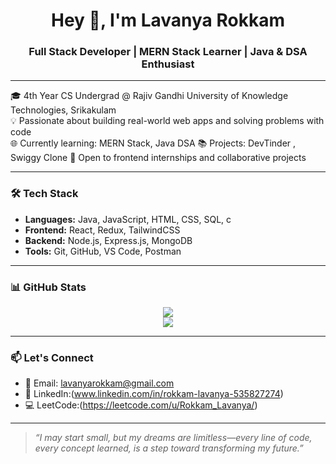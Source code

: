 <h1 align="center">Hey 👋, I'm Lavanya Rokkam</h1>
<h3 align="center">Full Stack Developer | MERN Stack Learner | Java & DSA Enthusiast</h3>

---

🎓 4th Year CS Undergrad @ Rajiv Gandhi University of Knowledge Technologies, Srikakulam  
💡 Passionate about building real-world web apps and solving problems with code  
🌐 Currently learning: MERN Stack, Java DSA 
📚 Projects: DevTinder , Swiggy Clone
🔭 Open to frontend internships and collaborative projects

---

### 🛠️ Tech Stack
- **Languages:** Java, JavaScript, HTML, CSS, SQL, c
- **Frontend:** React, Redux, TailwindCSS  
- **Backend:** Node.js, Express.js, MongoDB  
- **Tools:** Git, GitHub, VS Code, Postman

---

### 📊 GitHub Stats
<p align="center">
  <img src="https://github-readme-stats.vercel.app/api?username=lavanya542&show_icons=true&theme=tokyonight" />
  <br />
  <img src="https://github-readme-streak-stats.herokuapp.com/?user=lavanya542&theme=tokyonight" />
</p>

---

### 📫 Let's Connect
- 📧 Email: lavanyarokkam@gmail.com  
- 💼 LinkedIn:(www.linkedin.com/in/rokkam-lavanya-535827274)  
- 💻 LeetCode:(https://leetcode.com/u/Rokkam_Lavanya/) 

---

> *“I may start small, but my dreams are limitless—every line of code, every concept learned, is a step toward transforming my future.”*


